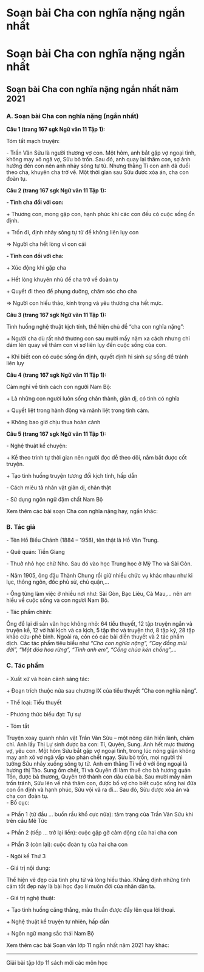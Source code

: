 # Soạn bài Cha con nghĩa nặng ngắn nhất

# Soạn bài Cha con nghĩa nặng ngắn nhất

## Soạn bài Cha con nghĩa nặng ngắn nhất năm 2021

### **A. Soạn bài Cha con nghĩa nặng (ngắn nhất)**

**Câu 1 (trang 167 sgk Ngữ văn 11 Tập 1):**

Tóm tắt mạch truyện: 

\- Trần Văn Sửu là người thương vợ con. Một hôm, anh bắt gặp vợ ngoại tình, không may xô ngã vợ, Sửu bỏ trốn. Sau đó, anh quay lại thăm con, sợ ảnh hưởng đến con nên anh nhảy sông tự tử. Nhưng thằng Tí con anh đã đuổi theo cha, khuyên cha trở về. Một thời gian sau Sửu được xóa án, cha con đoàn tụ. 

**Câu 2 (trang 167 sgk Ngữ văn 11 Tập 1):**

**\- Tình cha đối với con:**

\+ Thương con, mong gặp con, hạnh phúc khi các con đều có cuộc sống ổn định. 

\+ Trốn đi, định nhảy sông tự tử để không liên lụy con 

=> Người cha hết lòng vì con cái 

**\- Tình con đối với cha:**

\+ Xúc động khi gặp cha 

\+ Hết lòng khuyên nhủ để cha trở về đoàn tụ 

\+ Quyết đi theo để phụng dưỡng, chăm sóc cho cha 

=> Người con hiếu thảo, kính trọng và yêu thương cha hết mực. 

**Câu 3 (trang 167 sgk Ngữ văn 11 Tập 1):**

Tình huống nghệ thuật kịch tính, thể hiện chủ đề “cha con nghĩa nặng”: 

\+ Người cha dù rất nhớ thương con sau mười mấy năm xa cách nhưng chỉ dám lén quay về thăm con vì sợ liên lụy đến cuộc sống của con. 

\+ Khi biết con có cuộc sống ổn định, quyết định hi sinh sự sống để tránh liên lụy 

**Câu 4 (trang 167 sgk Ngữ văn 11 Tập 1):**

Cảm nghĩ về tính cách con người Nam Bộ: 

\+ Là những con người luôn sống chân thành, giản dị, có tình có nghĩa 

\+ Quyết liệt trong hành động và mãnh liệt trong tình cảm. 

\+ Không bao giờ chịu thua hoàn cảnh 

**Câu 5 (trang 167 sgk Ngữ văn 11 Tập 1):**

\- Nghệ thuật kể chuyện: 

\+ Kể theo trình tự thời gian nên người đọc dễ theo dõi, nắm bắt được cốt truyện. 

\+ Tạo tình huống truyện tương đối kịch tính, hấp dẫn 

\- Cách miêu tả nhân vật giản dị, chân thật 

\- Sử dụng ngôn ngữ đậm chất Nam Bộ 

Xem thêm các bài soạn Cha con nghĩa nặng hay, ngắn khác:

### **B. Tác giả**

\- Tên Hồ Biểu Chánh (1884 – 1958), tên thật là Hồ Văn Trung.

\- Quê quán: Tiền Giang

\- Thuở nhỏ học chữ Nho. Sau đó vào học Trung học ở Mỹ Tho và Sài Gòn.

\- Năm 1905, ông đậu Thành Chung rồi giữ nhiều chức vụ khác nhau như kỉ lục, thông ngôn, đốc phủ sử, chủ quận,...

\- Ông từng làm việc ở nhiều nơi như: Sài Gòn, Bạc Liêu, Cà Mau,... nên am hiểu về cuộc sống và con người Nam Bộ.

\- Tác phẩm chính: 

Ông để lại di sản văn học không nhỏ: 64 tiểu thuyết, 12 tập truyện ngắn và truyện kể, 12 vở hài kịch và ca kịch, 5 tập thơ và truyện thơ, 8 tập ký, 28 tập khảo cứu-phê bình. Ngoài ra, còn có các bài diễn thuyết và 2 tác phẩm dịch. Các tác phẩm tiêu biểu như  _“Cha con nghĩa nặng”, “Cay đắng mùi đời”, “Một đóa hoa rừng”, “Tình anh em”, “Công chúa kén chồng”,..._

### **C. Tác phẩm**

\- Xuất xứ và hoàn cảnh sáng tác: 

\+ Đoạn trích thuộc nửa sau chương IX của tiểu thuyết “Cha con nghĩa nặng”.

\- Thể loại: Tiểu thuyết

\- Phương thức biểu đạt: Tự sự

\- Tóm tắt

Truyện xoay quanh nhân vật Trần Văn Sửu – một nông dân hiền lành, chăm chỉ. Anh lấy Thị Lự sinh được ba con: Tí, Quyên, Sung. Anh hết mực thương vợ, yêu con. Một hôm Sửu bắt gặp vợ ngoại tình, trong lúc nóng giận không may anh xô vợ ngã vấp vào phản chết ngay. Sửu bỏ trốn, mọi người thì tưởng Sửu nhảy xuống sông tự tử. Anh em thằng Tí về ở với ông ngoại là hương thị Tào. Sung ốm chết, Tí và Quyên đi làm thuê cho bà hương quản Tồn, được bà thương, Quyên trở thành con dâu của bà. Sau mười mấy năm trốn tránh, Sửu lẻn về nhà thăm con, được bố vợ cho biết cuộc sống hai đứa con ổn định và hạnh phúc, Sửu vội vã ra đi... Sau đó, Sửu được xóa án và cha con đoàn tụ.  
\- Bố cục: 

\+ Phần 1 (từ đầu ... buồn rầu khổ cực nữa): tâm trạng của Trần Văn Sửu khi trên cầu Mê Tức

\+ Phần 2 (tiếp … trở lại liền): cuộc gặp gỡ cảm động của hai cha con

\+ Phần 3 (còn lại): cuộc đoàn tụ của hai cha con

\- Ngôi kể Thứ 3 

\- Giá trị nội dung: 

Thể hiện vẻ đẹp của tình phụ tử và lòng hiếu thảo. Khẳng định những tình cảm tốt đẹp này là bài học đạo lí muôn đời của nhân dân ta.

\- Giá trị nghệ thuật: 

\+ Tạo tình huống căng thẳng, mâu thuẫn được đẩy lên qua lời thoại.

\+ Nghệ thuật kể truyện tự nhiên, hấp dẫn

\+ Ngôn ngữ mang sắc thái Nam Bộ

Xem thêm các bài Soạn văn lớp 11 ngắn nhất năm 2021 hay khác:

* * *

Giải bài tập lớp 11 sách mới các môn học
